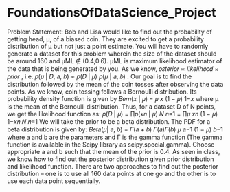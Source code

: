 # FoundationsOfDataScience_Project

Problem Statement:
 Bob and Lisa would like to find out the probability of getting head, μ, of a biased coin. They are excited to
get a probability distribution of μ but not just a point estimate. You will have to randomly generate a dataset
for this problem wherein the size of the dataset should be around 160 and μML ∉ (0.4,0.6). μML is maximum
likelihood estimator of the data that is being generated by you. As we know, 𝑜𝑠𝑡𝑒𝑟𝑖𝑜𝑟 ∝ 𝑙𝑖𝑘𝑒𝑙𝑖ℎ𝑜𝑜𝑑 ⨯
𝑝𝑟𝑖𝑜𝑟 , i.e. 𝑝(𝜇 | 𝐷, 𝑎, 𝑏) ∝ 𝑝(𝐷 | 𝜇) 𝑝(𝜇 | 𝑎, 𝑏) . Our goal is to find the distribution followed by the mean
of the coin tosses after observing the data points. As we know, coin tossing follows a Bernoulli distribution.
Its probability density function is given by 𝐵𝑒𝑟𝑛(𝑥 | 𝜇) = 𝜇
𝑥 (1 − 𝜇)
1−𝑥 where μ is the mean of the
Bernoulli distribution. Thus, for a dataset D of N points, we get the likelihood function as:
𝑝(𝐷 | 𝜇) = ∏𝑝(𝑥𝑛
| 𝜇)
𝑁
𝑛=1
= ∏𝜇
𝑥𝑛 (1 − 𝜇)
1−𝑥𝑛
𝑁
𝑛=1
We will take the prior to be a beta distribution. The PDF for a beta distribution is given by:
𝐵𝑒𝑡𝑎(𝜇| 𝑎, 𝑏) =
𝛤(𝑎 + 𝑏)
𝛤(𝑎)𝛤(𝑏)
𝜇
𝑎−1 (1 − 𝜇)
𝑏−1
where a and b are the parameters and Γ is the gamma function (The gamma function is available in the Scipy
library as scipy.special.gamma). Choose appropriate a and b such that the mean of the prior is 0.4. As
seen in class, we know how to find out the posterior distribution given prior distribution and likelihood
function. There are two approaches to find out the posterior distribution – one is to use all 160 data points
at one go and the other is to use each data point sequentially.
